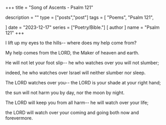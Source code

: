 +++
title = "Song of Ascents - Psalm 121"

description = ""
type = ["posts","post"]
tags = [
    "Poems",
    "Psalm 121",
    
]
date = "2023-12-17"
series = ["Poetry/Bible."]
[ author ]
  name = "Psalm 121"
+++


I lift up my eyes to the hills-- where does my help come from?

My help comes from the LORD, the Maker of heaven and earth. 

He will not let your foot slip-- he who watches over you will not slumber;

indeed, he who watches over Israel will neither slumber nor sleep. 

The LORD watches over you-- the LORD is your shade at your right hand;

the sun will not harm you by day, nor the moon by night. 

The LORD will keep you from all harm-- he will watch over your life;

the LORD will watch over your coming and going both now and forevermore.
